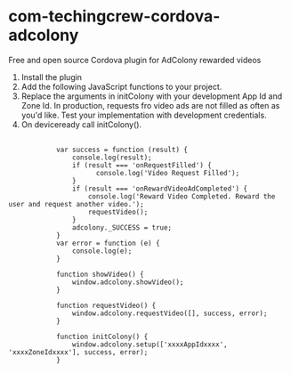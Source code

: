 # com-techingcrew-cordova-adcolony
Free and open source Cordova plugin for AdColony rewarded videos

1. Install the plugin
2. Add the following JavaScript functions to your project.
3. Replace the arguments in initColony with your development App Id and Zone Id. In production, requests fro video ads are not filled as      often as you'd like. Test your implementation with development credentials.
4. On deviceready call initColony().
<pre>
  <code>
            var success = function (result) {
                console.log(result);
                if (result === 'onRequestFilled') {
                      console.log('Video Request Filled');
                }
                if (result === 'onRewardVideoAdCompleted') {
                    console.log('Reward Video Completed. Reward the user and request another video.');
                    requestVideo();
                }
                adcolony._SUCCESS = true;
            }
            var error = function (e) {
                console.log(e);
            }

            function showVideo() {
                window.adcolony.showVideo();
            }

            function requestVideo() {
                window.adcolony.requestVideo([], success, error);
            }

            function initColony() {
                window.adcolony.setup(['xxxxAppIdxxxx', 'xxxxZoneIdxxxx'], success, error);
            }
            
  </code>
</pre>
